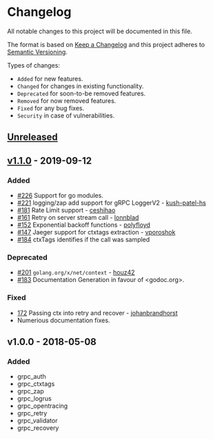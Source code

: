# Changelog
All notable changes to this project will be documented in this file.

The format is based on [Keep a Changelog](http://keepachangelog.com/en/1.0.0/)
and this project adheres to [Semantic Versioning](http://semver.org/spec/v2.0.0.html).

Types of changes:
- `Added` for new features.
- `Changed` for changes in existing functionality.
- `Deprecated` for soon-to-be removed features.
- `Removed` for now removed features.
- `Fixed` for any bug fixes.
- `Security` in case of vulnerabilities.

## [Unreleased]

## [v1.1.0] - 2019-09-12
### Added
- [#226](https://github.com/grpc-ecosystem/go-grpc-middleware/pull/226) Support for go modules.
- [#221](https://github.com/grpc-ecosystem/go-grpc-middleware/pull/221) logging/zap add support for gRPC LoggerV2  - [kush-patel-hs](https://github.com/kush-patel-hs)
- [#181](https://github.com/grpc-ecosystem/go-grpc-middleware/pull/181) Rate Limit support - [ceshihao](https://github.com/ceshihao)
- [#161](https://github.com/grpc-ecosystem/go-grpc-middleware/pull/161) Retry on server stream call - [lonnblad](https://github.com/lonnblad)
- [#152](https://github.com/grpc-ecosystem/go-grpc-middleware/pull/152) Exponential backoff functions - [polyfloyd](https://github.com/polyfloyd)
- [#147](https://github.com/grpc-ecosystem/go-grpc-middleware/pull/147) Jaeger support for ctxtags extraction - [vporoshok](https://github.com/vporoshok)
- [#184](https://github.com/grpc-ecosystem/go-grpc-middleware/pull/184) ctxTags identifies if the call was sampled

### Deprecated
- [#201](https://github.com/grpc-ecosystem/go-grpc-middleware/pull/201) `golang.org/x/net/context` - [houz42](https://github.com/houz42)
- [#183](https://github.com/grpc-ecosystem/go-grpc-middleware/pull/183) Documentation Generation in favour of <godoc.org>.

### Fixed
- [172](https://github.com/grpc-ecosystem/go-grpc-middleware/pull/172) Passing ctx into retry and recover - [johanbrandhorst](https://github.com/johanbrandhorst)
- Numerious documentation fixes.

## v1.0.0 - 2018-05-08
### Added
- grpc_auth 
- grpc_ctxtags
- grpc_zap
- grpc_logrus
- grpc_opentracing
- grpc_retry
- grpc_validator
- grpc_recovery

[Unreleased]: https://github.com/grpc-ecosystem/go-grpc-middleware/compare/v1.1.0...HEAD 
[v1.1.0]: https://github.com/grpc-ecosystem/go-grpc-middleware/compare/v1.0.0...v1.1.0 
